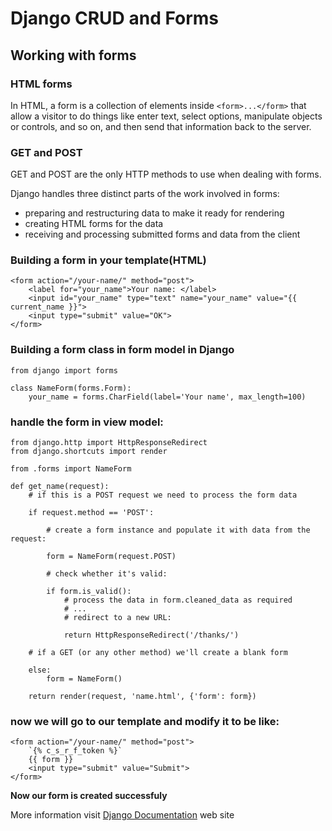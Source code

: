 # Django CRUD and Forms

## Working with forms

### HTML forms

In HTML, a form is a collection of elements inside `<form>...</form>` that allow a visitor to do things like enter text, select options, manipulate objects or controls, and so on, and then send that information back to the server.

### GET and POST

GET and POST are the only HTTP methods to use when dealing with forms.

Django handles three distinct parts of the work involved in forms:

- preparing and restructuring data to make it ready for rendering
- creating HTML forms for the data
- receiving and processing submitted forms and data from the client

### Building a form in your template(HTML)

```
<form action="/your-name/" method="post">
    <label for="your_name">Your name: </label>
    <input id="your_name" type="text" name="your_name" value="{{ current_name }}">
    <input type="submit" value="OK">
</form>
```

### Building a form class in form model in Django

```
from django import forms

class NameForm(forms.Form):
    your_name = forms.CharField(label='Your name', max_length=100)
```

### handle the form in view model:

```
from django.http import HttpResponseRedirect
from django.shortcuts import render

from .forms import NameForm

def get_name(request):
    # if this is a POST request we need to process the form data

    if request.method == 'POST':

        # create a form instance and populate it with data from the request:
        
        form = NameForm(request.POST)
        
        # check whether it's valid:
        
        if form.is_valid():
            # process the data in form.cleaned_data as required
            # ...
            # redirect to a new URL:
           
            return HttpResponseRedirect('/thanks/')

    # if a GET (or any other method) we'll create a blank form
    
    else:
        form = NameForm()

    return render(request, 'name.html', {'form': form})
```

### now we will go to our template and modify it to be like:

```
<form action="/your-name/" method="post">
    `{% c_s_r_f_token %}`
    {{ form }}
    <input type="submit" value="Submit">
</form>

```
**Now our form is created successfuly**

More information visit [Django Documentation](https://docs.djangoproject.com/en/3.2/topics/forms/) web site

